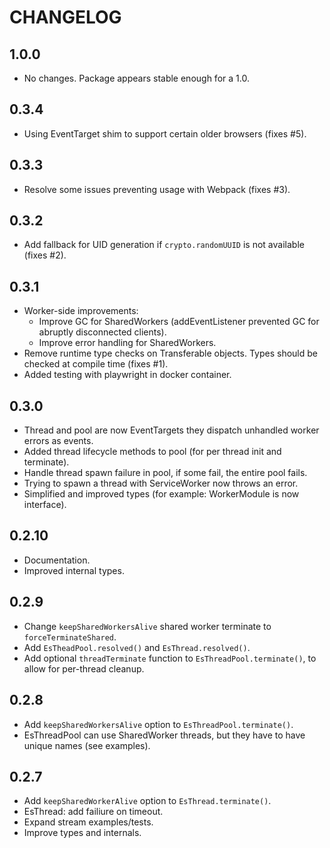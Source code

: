 # CHANGELOG

## 1.0.0
- No changes. Package appears stable enough for a 1.0.

## 0.3.4
- Using EventTarget shim to support certain older browsers (fixes #5).

## 0.3.3
- Resolve some issues preventing usage with Webpack (fixes #3).

## 0.3.2
- Add fallback for UID generation if `crypto.randomUUID` is not available (fixes #2).

## 0.3.1
- Worker-side improvements:
  + Improve GC for SharedWorkers (addEventListener prevented GC for abruptly disconnected clients).
  + Improve error handling for SharedWorkers.
- Remove runtime type checks on Transferable objects. Types should be checked at compile time (fixes #1).
- Added testing with playwright in docker container.

## 0.3.0
- Thread and pool are now EventTargets they dispatch unhandled worker errors as events.
- Added thread lifecycle methods to pool (for per thread init and terminate).
- Handle thread spawn failure in pool, if some fail, the entire pool fails.
- Trying to spawn a thread with ServiceWorker now throws an error.
- Simplified and improved types (for example: WorkerModule is now interface).

## 0.2.10
- Documentation.
- Improved internal types.

## 0.2.9
- Change `keepSharedWorkersAlive` shared worker terminate to `forceTerminateShared`.
- Add `EsTheadPool.resolved()` and `EsThread.resolved()`.
- Add optional `threadTerminate` function to `EsThreadPool.terminate()`, to allow for per-thread cleanup.

## 0.2.8
- Add `keepSharedWorkersAlive` option to `EsThreadPool.terminate()`.
- EsThreadPool can use SharedWorker threads, but they have to have unique names (see examples).

## 0.2.7
- Add `keepSharedWorkerAlive` option to `EsThread.terminate()`.
- EsThread: add failiure on timeout.
- Expand stream examples/tests.
- Improve types and internals.